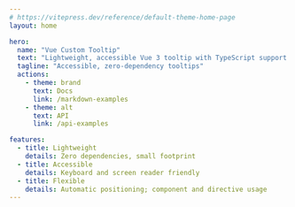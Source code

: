 ```yaml
---
# https://vitepress.dev/reference/default-theme-home-page
layout: home

hero:
  name: "Vue Custom Tooltip"
  text: "Lightweight, accessible Vue 3 tooltip with TypeScript support and automatic positioning."
  tagline: "Accessible, zero-dependency tooltips"
  actions:
    - theme: brand
      text: Docs
      link: /markdown-examples
    - theme: alt
      text: API
      link: /api-examples

features:
  - title: Lightweight
    details: Zero dependencies, small footprint
  - title: Accessible
    details: Keyboard and screen reader friendly
  - title: Flexible
    details: Automatic positioning; component and directive usage
---
```

